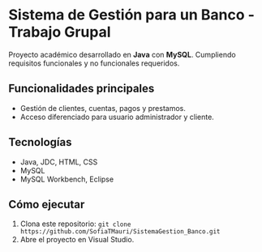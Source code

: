 # Sistema de Gestión para un Banco - Trabajo Grupal
Proyecto académico desarrollado en **Java** con **MySQL**. Cumpliendo requisitos funcionales y no funcionales requeridos.

## Funcionalidades principales  
- Gestión de clientes, cuentas, pagos y prestamos.  
- Acceso diferenciado para usuario administrador y cliente.  

## Tecnologías  
- Java, JDC, HTML, CSS
- MySQL
- MySQL Workbench, Eclipse

## Cómo ejecutar  
1. Clona este repositorio: `git clone https://github.com/SofiaTMauri/SistemaGestion_Banco.git`  
2. Abre el proyecto en Visual Studio.
